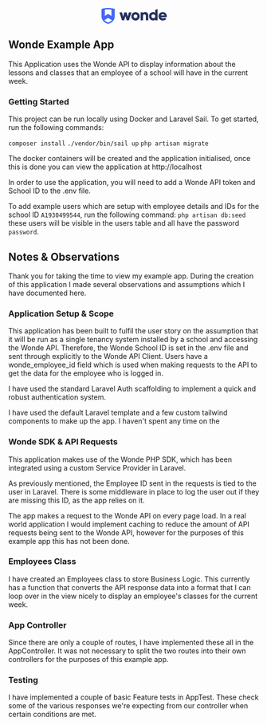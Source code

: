 <p align="center">
    <svg width="131" height="32" viewBox="0 0 131 32" fill="none" xmlns="http://www.w3.org/2000/svg">
        <path d="M13.2991 0C8.77743 0 4.32222 0.666667 0 2V16.6667C0 24.3333 5.31965 29.4667 13.2991 32C21.2786 29.4667 26.5983 24.3333 26.5983 16.6667V2C22.276 0.666667 17.8208 0 13.2991 0ZM19.9487 3.33333V16L13.2991 12L6.64957 16V3.33333C8.64443 2.66667 13.2991 2.66667 13.2991 2.66667C13.2991 2.66667 17.9538 2.66667 19.9487 3.33333ZM13.2991 29.2C10.4398 28.2667 7.84649 26.6667 5.71863 24.5333L13.2991 19.9333L20.8796 24.5333C18.7518 26.6667 16.1584 28.2667 13.2991 29.2Z" fill="#4368FA"></path>
        <path d="M54.9919 8.6665H60.112L54.9919 24.6665H50.5367L48.0098 16.1332L45.483 24.6665H41.0278L35.9741 8.6665H41.0278L43.3551 17.2665L45.8155 8.6665H50.2707L52.731 17.2665L54.9919 8.6665Z" fill="#27325E"></path>
        <path d="M74.2092 22.6664C70.9509 25.9997 65.6312 25.9997 62.3064 22.733C60.7106 21.133 59.7796 18.933 59.8461 16.6664C59.8461 11.9997 63.5699 8.19971 68.2246 8.19971C72.8793 8.19971 76.6695 11.933 76.6695 16.5997V16.6664C76.6695 18.933 75.8051 21.0664 74.2092 22.6664ZM65.6312 19.3997C67.0941 20.7997 69.4215 20.7997 70.8179 19.3997C71.5493 18.6664 71.8818 17.6664 71.8818 16.6664C71.9483 15.6664 71.5493 14.6664 70.8179 13.933C69.355 12.533 67.0276 12.533 65.6312 13.933C64.8998 14.6664 64.5008 15.6664 64.5673 16.6664C64.5008 17.6664 64.8998 18.6664 65.6312 19.3997Z" fill="#27325E"></path>
        <path d="M87.8407 8.19988C89.4366 8.13322 90.966 8.79988 92.0964 9.93322C93.2933 11.2665 93.8918 12.9999 93.8253 14.7999V24.6665H89.0376V15.5332C89.1041 14.7332 88.8381 13.9332 88.2397 13.3999C87.7077 12.8666 86.9763 12.5999 86.2448 12.6666C85.4469 12.5999 84.6489 12.9332 84.1169 13.4666C83.5185 14.1332 83.2525 15.0665 83.319 15.9332V24.6665H78.5313V8.66655H83.319V10.1999C84.2499 8.86655 85.7793 8.19988 87.8407 8.19988Z" fill="#27325E"></path>
        <path d="M107.789 3.79993L112.577 2.2666V24.6666H107.789V23.1333C106.593 24.4666 104.864 25.1999 103.068 25.0666C101.007 25.0666 99.012 24.1999 97.6821 22.5999C96.2192 20.9333 95.4213 18.7999 95.4878 16.5999C95.4213 14.3999 96.2192 12.2666 97.6821 10.5999C99.012 8.99994 101.007 8.13327 103.068 8.13327C104.864 7.99993 106.593 8.73327 107.789 10.0666V3.79993ZM101.273 19.5333C102.802 20.9333 105.196 20.9333 106.726 19.5333C107.457 18.7999 107.856 17.7333 107.789 16.6666C107.856 15.5999 107.457 14.5999 106.726 13.7999C105.196 12.3999 102.802 12.3999 101.273 13.7999C100.541 14.5333 100.142 15.5999 100.209 16.6666C100.209 17.7333 100.541 18.7333 101.273 19.5333Z" fill="#27325E"></path>
        <path d="M119.493 18.5999C120.025 20.0665 121.288 20.8665 123.283 20.8665C124.413 20.9332 125.544 20.4665 126.342 19.6665L130.132 21.8665C128.536 24.0665 126.275 25.1332 123.216 25.1332C120.823 25.2665 118.562 24.3999 116.833 22.7332C115.237 21.1332 114.372 18.9332 114.439 16.6665C114.306 12.1332 117.83 8.3332 122.352 8.19987C122.551 8.19987 122.684 8.19987 122.884 8.19987C125.078 8.1332 127.14 8.99987 128.669 10.5999C130.198 12.1999 131.063 14.3999 130.996 16.5999C130.996 17.2665 130.93 17.8665 130.797 18.5332L119.493 18.5999ZM119.426 14.9999H126.275C125.943 13.3999 124.48 12.3332 122.884 12.4665C121.022 12.4665 119.892 13.3332 119.426 14.9999Z" fill="#27325E"></path>
    </svg>
</p>

## Wonde Example App
This Application uses the Wonde API to display information about the lessons and classes that an employee of a school will have in the current week.

### Getting Started
This project can be run locally using Docker and Laravel Sail. To get started, run the following commands:

`composer install`
`./vendor/bin/sail up`
`php artisan migrate`

The docker containers will be created and the application initialised, once this is done you can view the application at http://localhost

In order to use the application, you will need to add a Wonde API token and School ID to the .env file.

To add example users which are setup with employee details and IDs for the school ID `A1930499544`, run the following command:
`php artisan db:seed`
these users will be visible in the users table and all have the password `password`.

## Notes & Observations
Thank you for taking the time to view my example app. During the creation of this application I made several observations and assumptions which I have documented here.

### Application Setup & Scope
This application has been built to fulfil the user story on the assumption that it will be run as a single tenancy system installed by a school and accessing the Wonde API. Therefore, the Wonde School ID is set in the .env file and sent through explicitly to the Wonde API Client. Users have a wonde_employee_id field which is used when making requests to the API to get the data for the employee who is logged in.

I have used the standard Laravel Auth scaffolding to implement a quick and robust authentication system.

I have used the default Laravel template and a few custom tailwind components to make up the app. I haven't spent any time on the 

### Wonde SDK & API Requests
This application makes use of the Wonde PHP SDK, which has been integrated using a custom Service Provider in Laravel.

As previously mentioned, the Employee ID sent in the requests is tied to the user in Laravel. There is some middleware in place to log the user out if they are missing this ID, as the app relies on it.

The app makes a request to the Wonde API on every page load. In a real world application I would implement caching to reduce the amount of API requests being sent to the Wonde API, however for the purposes of this example app this has not been done.

### Employees Class
I have created an Employees class to store Business Logic. This currently has a function that converts the API response data into a format that I can loop over in the view nicely to display an employee's classes for the current week.

### App Controller
Since there are only a couple of routes, I have implemented these all in the AppController. It was not necessary to split the two routes into their own controllers for the purposes of this example app.

### Testing
I have implemented a couple of basic Feature tests in AppTest. These check some of the various responses we're expecting from our controller when certain conditions are met.
